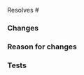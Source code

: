<!-- Which issue(s) does this pull request fix or resolve? -->

Resolves #

### Changes

<!-- Please describe the changes you've made. -->

### Reason for changes

<!-- Why should these changes be made? -->

### Tests

<!-- If applicable. Have you tested this pull request? If so, how? -->

